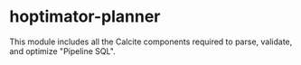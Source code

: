 # hoptimator-planner

This module includes all the Calcite components required to parse, validate, and
optimize "Pipeline SQL".

